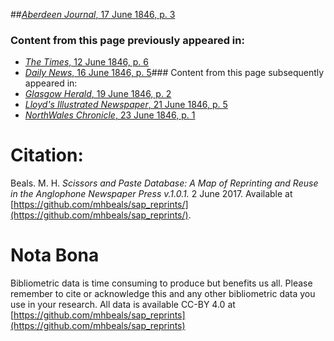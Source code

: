 ##[*Aberdeen Journal*, 17 June 1846, p. 3](https://mhbeals.github.io/sap_html/Aberdeen-Journal/Aberdeen-Journal-17-June-1846-p-3)

### Content from this page previously appeared in:
+ [*The Times*, 12 June 1846, p. 6](https://mhbeals.github.io/sap_html/The-Times/The-Times-12-June-1846-p-6)
+ [*Daily News*, 16 June 1846, p. 5](https://mhbeals.github.io/sap_html/Daily-News/Daily-News-16-June-1846-p-5)### Content from this page subsequently appeared in:
+ [*Glasgow Herald*, 19 June 1846, p. 2](https://mhbeals.github.io/sap_html/Glasgow-Herald/Glasgow-Herald-19-June-1846-p-2)
+ [*Lloyd's Illustrated Newspaper*, 21 June 1846, p. 5](https://mhbeals.github.io/sap_html/Lloyd's-Illustrated-Newspaper/Lloyd's-Illustrated-Newspaper-21-June-1846-p-5)
+ [*NorthWales Chronicle*, 23 June 1846, p. 1](https://mhbeals.github.io/sap_html/NorthWales-Chronicle/NorthWales-Chronicle-23-June-1846-p-1)
                    
# Citation: 

Beals. M. H. *Scissors and Paste Database: A Map of Reprinting and Reuse in the Anglophone Newspaper Press v.1.0.1.* 2 June 2017. Available at [https://github.com/mhbeals/sap_reprints/](https://github.com/mhbeals/sap_reprints/). 
                    
# Nota Bona

Bibliometric data is time consuming to produce but benefits us all. Please remember to cite or acknowledge this and any other bibliometric data you use in your research. All data is available CC-BY 4.0 at [https://github.com/mhbeals/sap_reprints](https://github.com/mhbeals/sap_reprints)